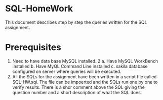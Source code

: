 # SQL-HomeWork
This document describes step by step the queries written for the SQL assignment. 
# Prerequisites
1. Need to have data base MySQL installed.
2	a. Have MySQL WorkBench installed
	b. Have MyQL Command Line installed
	c. sakila database configured on server where queries will 	be executed.
3. All the SQLs for the assignment have been written in a script file called SQL-HW.sql. The file can be impoerted and the SQLs run one by one to verify results. There is a shor comment above the SQL giving the question number and a short description of what the SQL does.
 